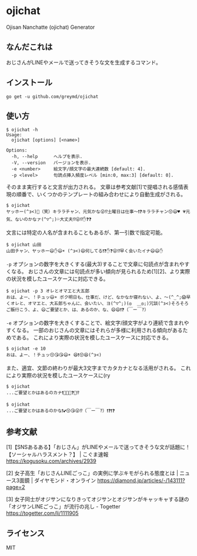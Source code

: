 # ojichat

Ojisan Nanchatte (ojichat) Generator

## なんだこれは
おじさんがLINEやメールで送ってきそうな文を生成するコマンド。

## インストール

```
go get -u github.com/greymd/ojichat
```

## 使い方

```
$ ojichat -h
Usage:
  ojichat [options] [<name>]

Options:
  -h, --help      ヘルプを表示.
  -V, --version   バージョンを表示.
  -e <number>     絵文字/顔文字の最大連続数 [default: 4].
  -p <level>      句読点挿入頻度レベル [min:0, max:3] [default: 0].
```

そのまま実行すると文言が出力される。
文章は参考文献[1]で提唱される感情表現の順番で、いくつかのテンプレートの組み合わせにより自動生成がされる。

```
$ ojichat
ヤッホー(^з<)🎵（笑）キララチャン、元気かな😜⁉️土曜日は仕事〜❗❓キララチャン😚😃♥ 💗元気、ないのかなァ(^▽^;)💦大丈夫⁉😜⁉️✋❓❓
```

文言には特定の人名が含まれることもあるが、第一引数で指定可能。

```
$ ojichat 山田
山田チャン、ヤッホー😃✋😃☀ (^з<)😄何してる❗❓✋❓😜⁉️早く会いたイナ😃😃✋
```

`-p` オプションの数字を大きくする(最大3)することで文章に句読点が含まれやすくなる。
おじさんの文章には句読点が多い傾向が見られるため[1][2]、より実際の状況を模したユースケースに対応できる。


```
$ ojichat -p 3 オレとオマエと大五郎
おは、よー、！チュッ😃☀ ボク明日も、仕事だ、けど、なかなか寝れない、よ、〜(^_^;😱早くオレと、オマエと、大五郎ちゃんに、会いたい、ヨ(^▽^;)(◎  ＿◎;)冗談(^з<)そろそろご飯行こう、よ、😃ご要望とか、は、あるのか、な、😄😄❗❓（￣ー￣?）
```

`-e` オプションの数字を大きくすることで、絵文字/顔文字がより連続で含まれやすくなる。
一部のおじさんの文章にはそれらが多様に利用される傾向があるためである。
これにより実際の状況を模したユースケースに対応できる。

```
$ ojichat -e 10
おは、よー、！チュッ😚😘😘😃☀ 😆❗😚😆(^з<)
```

また、適宜、文節の終わりが最大3文字までカタカナとなる活用がされる。
これにより実際の状況を模したユースケースに(ry

```
$ ojichat
...ご要望とかはあるのカナ❗🎵😆💕❓😜⁉️

$ ojichat
...ご要望とかはあるのかな❗💕😚😘😜⁉️（￣ー￣?）❗❓❗❓
```

## 参考文献

[1]【SNSあるある】「おじさん」がLINEやメールで送ってきそうな文が話題に！【ソーシャルハラスメント？】 | こぐま速報
https://kogusoku.com/archives/2939

[2] 女子高生「おじさんLINEごっこ」の実例に学ぶキモがられる態度とは | ニュース3面鏡 | ダイヤモンド・オンライン
https://diamond.jp/articles/-/143111?page=2

[3] 女子同士がオジサンになりきってオジサンとオジサンがキャッキャする謎の「オジサンLINEごっこ」が流行の兆し - Togetter
https://togetter.com/li/1111905

## ライセンス

MIT
